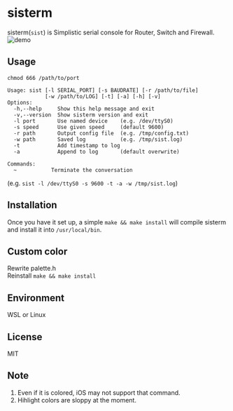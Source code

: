 # sisterm
sisterm(`sist`) is Simplistic serial console for Router, Switch and Firewall.  
![demo](https://user-images.githubusercontent.com/29778890/52197792-2c084d80-28a4-11e9-8674-7e6cc652d955.gif)


## Usage
`chmod 666 /path/to/port`  
```
Usage: sist [-l SERIAL_PORT] [-s BAUDRATE] [-r /path/to/file]
            [-w /path/to/LOG] [-t] [-a] [-h] [-v]
Options:
  -h,--help     Show this help message and exit
  -v,--version  Show sisterm version and exit
  -l port       Use named device    (e.g. /dev/ttyS0)
  -s speed      Use given speed     (default 9600)
  -r path       Output config file  (e.g. /tmp/config.txt)
  -w path       Saved log           (e.g. /tmp/sist.log)
  -t            Add timestamp to log
  -a            Append to log       (default overwrite)

Commands:
  ~           Terminate the conversation
```
(e.g. `sist -l /dev/ttyS0 -s 9600 -t -a -w /tmp/sist.log`)  


## Installation
Once you have it set up, a simple `make && make install` will compile sisterm and install it into `/usr/local/bin`.  


## Custom color
Rewrite palette.h  
Reinstall `make && make install`


## Environment
WSL or Linux


## License
MIT


## Note
1. Even if it is colored, iOS may not support that command.
2. Hihlight colors are sloppy at the moment.
